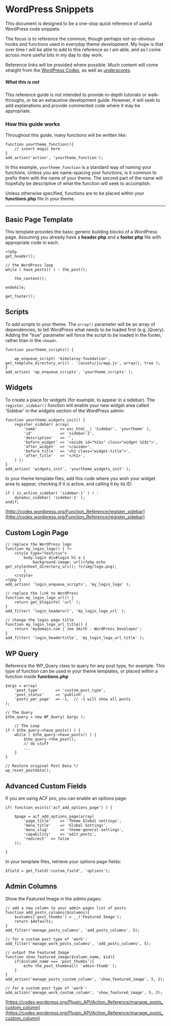 # WordPress Snippets
This document is designed to be a one-stop quick reference of useful WordPress code snippets.

The focus is to reference the common, though perhaps not-so-obvious hooks and functions used in everyday theme development. My hope is that over time I will be able to add to this reference as I am able, and as I come across more useful bits in my day to day work.

Reference links will be provided where possible. Much content will come straight from the [WordPress Codex](http://codex.wordpress.org/), as well as [underscores](http://underscores.me/).

##### What this is not
This reference guide is not intended to provide in-depth tutorials or walk-throughs, or be an exhaustive development guide. However, it will seek to add explanations and provide commented code where it may be appropriate.

### How this guide works
Throughout this guide, many functions will be written like: 
```
function yourtheme_function(){
    // insert magic here
}
add_action('action', 'yourtheme_function');
```

In this example, `yourtheme_function` is a standard way of naming your functions. Unless you are name-spacing your functions, is it common to prefix them with the name of your theme. The second part of the name will hopefully be descriptive of what the function will seek to accomplish.

Unless otherwise specified, functions are to be placed within your **functions.php** file in your theme.


***


## Basic Page Template
This template provides the basic generic building blocks of a WordPress page. Assuming you already have a **header.php** and a **footer.php** file with appropriate code in each.
```
<?php 
get_header();

// the WordPress loop
while ( have_posts() ) : the_post();

    the_content();

endwhile;

get_footer();
```



## Scripts
To add scripts to your theme. The `array()` parameter will be an array of dependencies, to tell WordPress what needs to be loaded first (e.g. jQuery). Adding the "true" parameter will force the script to be loaded in the footer, rather than in the `<head>`.
```
function yourtheme_scripts() {

    wp_enqueue_script( 'mikelaroy-foundation', get_template_directory_uri() . '/assets/js/app.js', array(), true );
}
add_action( 'wp_enqueue_scripts', 'yourtheme_scripts' );
```


## Widgets
To create a place for widgets (for example, to appear in a sidebar). The `register_sidebar()` function will enable your new widget area called 'Sidebar' in the widgets section of the WordPress admin:
```
function yourtheme_widgets_init() {
    register_sidebar( array(
        'name'          => esc_html__( 'Sidebar', 'yourtheme' ),
        'id'            => 'sidebar-1',
        'description'   => '',
        'before_widget' => '<aside id="%1$s" class="widget %2$s">',
        'after_widget'  => '</aside>',
        'before_title'  => '<h1 class="widget-title">',
        'after_title'   => '</h1>',
    ) );
}
add_action( 'widgets_init', 'yourtheme_widgets_init' );
```

In your theme template files, add this code where you wish your widget area to appear, checking if it is active, and calling it by its ID: 
```
if ( is_active_sidebar( 'sidebar-1' ) ) :
    dynamic_sidebar( 'sidebar-1' );
endif;
```

[http://codex.wordpress.org/Function_Reference/register_sidebar](http://codex.wordpress.org/Function_Reference/register_sidebar)


## Custom Login Page
```
// replace the WordPress logo
function my_login_logo() { ?>
    <style type="text/css">
        body.login div#login h1 a {
            background-image: url(<?php echo get_stylesheet_directory_uri(); ?>/img/logo.png);
        }
    </style>
<?php }
add_action( 'login_enqueue_scripts', 'my_login_logo' );

// replace the link to WordPress 
function my_login_logo_url() {
    return get_bloginfo( 'url' );
}
add_filter( 'login_headerurl', 'my_login_logo_url' );

// change the login page title
function my_login_logo_url_title() {
    return 'mydomain.com | Joe Smith - WordPress Developer';
}
add_filter( 'login_headertitle', 'my_login_logo_url_title' );

```



## WP Query
Reference the WP_Query class to query for any post type, for example. This type of function can be used in your theme templates, or placed within a function inside **functions.php**
```
$args = array(
    'post_type'       => 'custom_post_type',
    'post_status'     => 'publish',
    'posts_per_page'  => -1,  // -1 will show all posts
);

// The Query
$the_query = new WP_Query( $args );

    // The Loop
if ( $the_query->have_posts() ) {
    while ( $the_query->have_posts() ) {
        $the_query->the_post();
        // do stuff
        ...
    }
}

// Restore original Post Data */
wp_reset_postdata();

```



## Advanced Custom Fields
If you are using ACF pro, you can enable an options page:
```
if( function_exists('acf_add_options_page') ) {

    $page = acf_add_options_page(array(
        'page_title'    => 'Theme Global settings',
        'menu_title'    => 'Global Settings',
        'menu_slug'     => 'theme-general-settings',
        'capability'    => 'edit_posts',
        'redirect'  => false
    ));

}
```

In your template files, retrieve your options page fields:
```
$field = get_field('custom_field', 'options');
```



## Admin Columns

Show the Featured Image in the admin pages:
```
// add a new column to your admin pages list of posts
function add_posts_columns($columns){  
    $columns['post_thumbs'] = __('Featured Image');  
    return $defaults;  
}  
add_filter('manage_posts_columns', 'add_posts_columns', 5); 

// for a custom post type of 'work':
add_filter('manage_work_posts_columns', 'add_posts_columns', 5); 
  
// output the Featured Image
function show_featured_image($column_name, $id){  
    if($column_name === 'post_thumbs'){  
        echo the_post_thumbnail( 'admin-thumb' );  
    }  
}  
add_action('manage_posts_custom_column', 'show_featured_image', 5, 2);  

// for a custom post type of 'work':
add_action('manage_work_custom_column', 'show_featured_image', 5, 2);   
```

[https://codex.wordpress.org/Plugin_API/Action_Reference/manage_posts_custom_column](https://codex.wordpress.org/Plugin_API/Action_Reference/manage_posts_custom_column)
